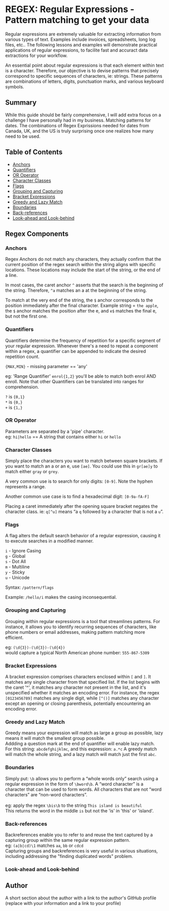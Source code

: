 
# REGEX: Regular Expressions - Pattern matching to get your data

Regular expressions are extremely valuable for extracting information from various types of text.  Examples include invoices, spreadsheets, long log files, etc.. The following lessons and examples will demonstrate practical applications of regular expressions, to facilite fast and accuract data extractions for your workflow.

An essential point about regular expressions is that each element within text is a character. Therefore, our objective is to devise patterns that precisely correspond to specific sequences of characters, ie: strings. These patterns are combinations of letters, digits, punctuation marks, and various keyboard symbols.

## Summary

While this guide should be fairly comprehensive, I will add extra focus on a challenge I have personally had in my business.  Matching patterns for dates.  The combinations of Regex Exprissions needed for dates from Canada, UK, and the US is truly surprising once one realizes how many need to be used.

## Table of Contents

- [Anchors](#anchors)
- [Quantifiers](#quantifiers)
- [OR Operator](#or-operator)
- [Character Classes](#character-classes)
- [Flags](#flags)
- [Grouping and Capturing](#grouping-and-capturing)
- [Bracket Expressions](#bracket-expressions)
- [Greedy and Lazy Match](#greedy-and-lazy-match)
- [Boundaries](#boundaries)
- [Back-references](#back-references)
- [Look-ahead and Look-behind](#look-ahead-and-look-behind)

## Regex Components

### Anchors

Regex Anchors do not match any characters, they actually confirm that the current position of the regex search within the string aligns with specific locations. These locations may include the start of the string, or the end of a line.

In most cases, the caret anchor `^` asserts that the search is the beginning of the string. Therefore, `^a` matches an a at the beginning of the string.

To match at the very end of the string, the `$` anchor corresponds to the position immediately after the final character.  Example string = `the apple`, the `$` anchor matches the position after the e, and `e$` matches the final e, but not the first one.

### Quantifiers

Quantifiers determine the frequency of repetition for a specific segment of your regular expression. Whenever there's a need to repeat a component within a regex, a quantifier can be appended to indicate the desired repetition count.<br>

`{MAX,MIN}` - missing parameter == 'any'

eg: 'Range Quantifier' `enrol{1,2}` you'll be able to match both enrol AND enroll.
Note that other Quantifiers can be translated into ranges for comprehension.

`?` is `{0,1}`<br>
`*` is `{0,}`<br>
`+` is `{1,}`

### OR Operator

Parameters are separated by a 'pipe' character. <br>
eg: `hi|hello` == A string that contains either `hi` or `hello`

### Character Classes

Simply place the characters you want to match between square brackets. If you want to match an a or an e, use `[ae]`. You could use this in `gr[ae]y` to match either `gray` or `grey`.

A very common use is to search for only digits: `[0-9]`.  Note the hyphen represents a range.

Another common use case is to find a hexadecimal digit: `[0-9a-fA-F]`

Placing a caret immediately after the opening square bracket negates the character class.  ie: `q[^u]` means “a `q` followed by a character that is not a `u`”.

### Flags

A flag alters the default search behavior of a regular expression, causing it to execute searches in a modified manner.

`i`	- Ignore Casing <br>
`g`	- Global <br>
`s`	- Dot All <br>
`m`	- Multiline <br>
`y`	- Sticky <br>
`u`	- Unicode <br>

Syntax: `/pattern/flags`

Example: `/hello/i` makes the casing inconsequential.

### Grouping and Capturing

Grouping within regular expressions is a tool that streamlines patterns. For instance, it allows you to identify recurring sequences of characters, like phone numbers or email addresses, making pattern matching more efficient.

eg: `(\d{3})-(\d{3})-(\d{4})`<br>
would capture a typical North American phone number: `555-867-5309`


### Bracket Expressions

A bracket expression comprises characters enclosed within `[` and `]`. It matches any single character from that specified list. If the list begins with the caret '^', it matches any character not present in the list, and it's unspecified whether it matches an encoding error. For instance, the regex `[0123456789]` matches any single digit, while `[^()]` matches any character except an opening or closing parenthesis, potentially encountering an encoding error.

### Greedy and Lazy Match

Greedy means your expression will match as large a group as possible, lazy means it will match the smallest group possible. <br>
Addding a question mark at the end of quantifier will enable lazy match.
<br>
For this string: `abcdefghijklmc`, and this expression: `a.*c`
A greedy match will match the whole string, and a lazy match will match just the first `abc`.

### Boundaries

Simply put: `\b` allows you to perform a “whole words only” search using a regular expression in the form of `\bword\b`. A “word character” is a character that can be used to form words. All characters that are not “word characters” are “non-word characters”.<br>
<br>
eg: apply the regex `\bis\b` to the string `This island is beautiful`<br>
This returns the word in the middle `is` but not the 'is' in 'this' or 'island'.

### Back-references

Backreferences enable you to refer to and reuse the text captured by a capturing group within the same regular expression pattern.<br>
eg: `(a|b|cd)\1` matches `aa`, `bb` or `cdcd`<br>
Capturing groups and backreferences is very useful in various situations, including addressing the "finding duplicated words" problem.

### Look-ahead and Look-behind

## Author

A short section about the author with a link to the author's GitHub profile (replace with your information and a link to your profile)
